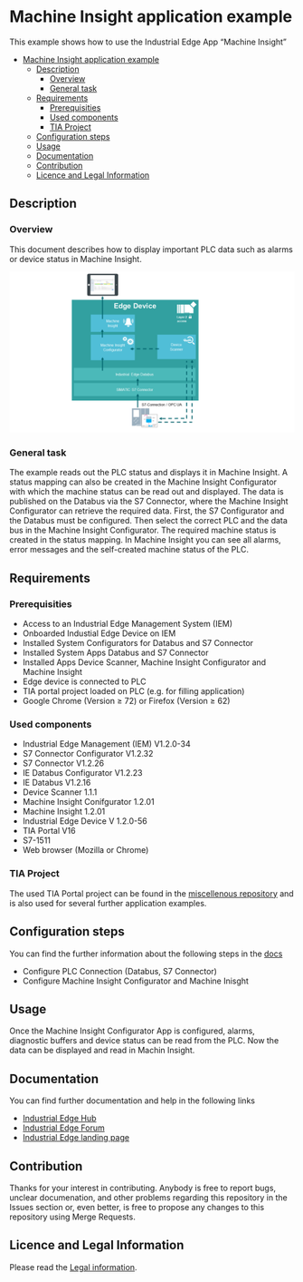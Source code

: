 # Machine Insight application example

This example shows how to use the Industrial Edge App “Machine Insight” 

- [Machine Insight application example](#machine-insight-application-example)
  - [Description](#description)
    - [Overview](#overview)
    - [General task](#general-task)
  - [Requirements](#requirements)
    - [Prerequisities](#prerequisities)
    - [Used components](#used-components)
    - [TIA Project](#tia-project)
  - [Configuration steps](#configuration-steps)
  - [Usage](#usage)
  - [Documentation](#documentation)
  - [Contribution](#contribution)
  - [Licence and Legal Information](#licence-and-legal-information)


## Description

### Overview

This document describes how to display important PLC data such as alarms or device status in Machine Insight.

![overview](docs/graphics/Overview.PNG)

### General task

The example reads out the PLC status and displays it in Machine Insight. 
A status mapping can also be created in the Machine Insight Configurator with which the machine status can be read out and displayed. 
The data is published on the Databus via the S7 Connector, where the Machine Insight Configurator can retrieve the required data. 
First, the S7 Configurator and the Databus must be configured. Then select the correct PLC and the data bus in the Machine Insight Configurator. 
The required machine status is created in the status mapping. 
In Machine Insight you can see all alarms, error messages and the self-created machine status of the PLC. 

## Requirements

###  Prerequisities

- Access to an Industrial Edge Management System (IEM)
- Onboarded Industial Edge Device on IEM
- Installed System Configurators for Databus and S7 Connector
- Installed System Apps Databus and S7 Connector
- Installed Apps Device Scanner, Machine Insight Configurator and Machine Insight
- Edge device is connected to PLC
- TIA portal project loaded on PLC (e.g. for filling application)
- Google Chrome (Version ≥ 72) or Firefox (Version ≥ 62)

### Used components

- Industrial Edge Management (IEM) V1.2.0-34
- S7 Connector Configurator V1.2.32
- S7 Connector V1.2.26
- IE Databus Configurator V1.2.23
- IE Databus V1.2.16
- Device Scanner 1.1.1
- Machine Insight Conifgurator 1.2.01
- Machine Insight 1.2.01
- Industrial Edge Device V 1.2.0-56
- TIA Portal V16
- S7-1511
- Web browser (Mozilla or Chrome)


### TIA Project

The used TIA Portal project can be found in the [miscellenous repository](https://github.com/industrial-edge/miscellaneous/tree/main/tank%20application) and is also used for several further application examples.

## Configuration steps

You can find the further information about the following steps in the [docs](docs/Installation.md)
- Configure PLC Connection (Databus, S7 Connector)
- Configure Machine Insight Configurator and Machine Inisght

## Usage

Once the Machine Insight Configurator App is configured, alarms, diagnostic buffers and device status can be read from the PLC. 
Now the data can be displayed and read in Machin Insight.

## Documentation

You can find further documentation and help in the following links
  - [Industrial Edge Hub](https://iehub.eu1.edge.siemens.cloud/#/documentation)
  - [Industrial Edge Forum](https://www.siemens.com/industrial-edge-forum)
  - [Industrial Edge landing page](https://new.siemens.com/global/en/products/automation/topic-areas/industrial-edge/simatic-edge.html)
  
## Contribution

Thanks for your interest in contributing. Anybody is free to report bugs, unclear documenation, and other problems regarding this repository in the Issues section or, even better, is free to propose any changes to this repository using Merge Requests.

## Licence and Legal Information

Please read the [Legal information](LICENSE.md).
